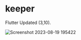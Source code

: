 # keeper

Flutter Updated (3,10).


![Screenshot 2023-08-19 195422](https://github.com/anivkuttan/keeper/assets/69431047/558a8bd8-c975-4c89-a23d-c4af29311f4d)
